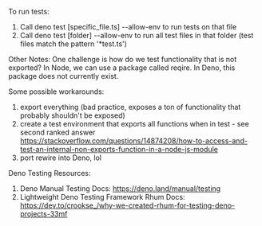 To run tests:

1. Call deno test [specific_file.ts] --allow-env to run tests on that file
2. Call deno test [folder] --allow-env to run all test files in that folder (test files match the pattern '\*test.ts')

Other Notes:
One challenge is how do we test functionality that is not exported?
In Node, we can use a package called reqire.
In Deno, this package does not currently exist.

Some possible workarounds:

1. export everything (bad practice, exposes a ton of functionality that probably shouldn't be exposed)
2. create a test environment that exports all functions when in test - see second ranked answer
   https://stackoverflow.com/questions/14874208/how-to-access-and-test-an-internal-non-exports-function-in-a-node-js-module
3. port rewire into Deno, lol

Deno Testing Resources:

1. Deno Manual Testing Docs: https://deno.land/manual/testing
2. Lightweight Deno Testing Framework Rhum Docs: https://dev.to/crookse_/why-we-created-rhum-for-testing-deno-projects-33mf
